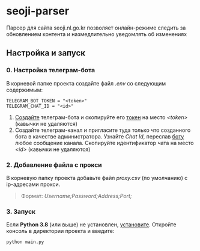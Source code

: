 # seoji-parser
Парсер для сайта seoji.nl.go.kr позволяет онлайн-режиме следить за обновлением контента и назмедлительно уведомлять об изменениях

## Настройка и запуск

### 0. Настройка телеграм-бота
В корневой папке проекта создайте файл *.env* со следующим содержимым:
```
TELEGRAM_BOT_TOKEN = "<token>"
TELEGRAM_CHAT_ID = "<id>"
```
1. [Создайте](https://t.me/botfather) телеграм-бота и скопируйте его [токен](https://romua1d.ru/kak-poluchit-token-bota-telegram-api/) на место *\<token\>* (кавычки не удаляются)
2. Создайте телеграм-канал и пригласите туда только что созданного бота в качестве администратора. Узнайте *Chat Id*, переслав [боту](t.me/getmyid_bot) любое сообщение канала. Скопируйте идентификатор чата на место *\<id\>* (кавычки не удаляются)


### 2. Добавление файла с прокси
В корневую папку проекта добавьте файл *proxy.csv* (по умолчанию) с ip-адресами прокси.
> Формат: *Username;Password;Address;Port;*

### 3. Запуск
Если **Python 3.8** (или выше) не установлен, [установите](https://www.python.org/downloads/).
Откройте консоль в директории проекта и введите:
```
python main.py
```
